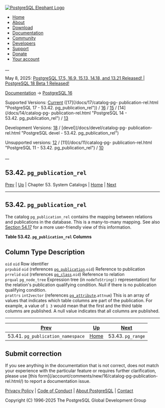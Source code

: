 [ ![PostgreSQL Elephant Logo](/media/img/about/press/elephant.png) ](/)

  * [Home](/ "Home")
  * [About](/about/ "About")
  * [Download](/download/ "Download")
  * [Documentation](/docs/ "Documentation")
  * [Community](/community/ "Community")
  * [Developers](/developer/ "Developers")
  * [Support](/support/ "Support")
  * [Donate](/about/donate/ "Donate")
  * [Your account](/account/ "Your account")

__

May 8, 2025: [ PostgreSQL 17.5, 16.9, 15.13, 14.18, and 13.21 Released! ](/about/news/postgresql-175-169-1513-1418-and-1321-released-3072/) | [ PostgreSQL 18 Beta 1 Released! ](/about/news/postgresql-18-beta-1-released-3070/)

[Documentation](/docs/ "Documentation") -> [PostgreSQL
16](/docs/16/index.html)

Supported Versions: [Current](/docs/current/catalog-pg-publication-rel.html
"PostgreSQL 17 - 53.42. pg_publication_rel") ([17](/docs/17/catalog-pg-
publication-rel.html "PostgreSQL 17 - 53.42. pg_publication_rel")) /
[16](/docs/16/catalog-pg-publication-rel.html "PostgreSQL 16 -
53.42. pg_publication_rel") / [15](/docs/15/catalog-pg-publication-rel.html
"PostgreSQL 15 - 53.42. pg_publication_rel") / [14](/docs/14/catalog-pg-
publication-rel.html "PostgreSQL 14 - 53.42. pg_publication_rel") /
[13](/docs/13/catalog-pg-publication-rel.html "PostgreSQL 13 -
53.42. pg_publication_rel")

Development Versions: [18](/docs/18/catalog-pg-publication-rel.html
"PostgreSQL 18 - 53.42. pg_publication_rel") / [devel](/docs/devel/catalog-pg-
publication-rel.html "PostgreSQL devel - 53.42. pg_publication_rel")

Unsupported versions: [12](/docs/12/catalog-pg-publication-rel.html
"PostgreSQL 12 - 53.42. pg_publication_rel") / [11](/docs/11/catalog-pg-
publication-rel.html "PostgreSQL 11 - 53.42. pg_publication_rel") /
[10](/docs/10/catalog-pg-publication-rel.html "PostgreSQL 10 -
53.42. pg_publication_rel")

__

53.42. `pg_publication_rel`  
---  
[Prev](catalog-pg-publication-namespace.html "53.41. pg_publication_namespace")  | [Up](catalogs.html "Chapter 53. System Catalogs") | Chapter 53. System Catalogs | [Home](index.html "PostgreSQL 16.9 Documentation") |  [Next](catalog-pg-range.html "53.43. pg_range")  
  
* * *

## 53.42. `pg_publication_rel` #

The catalog `pg_publication_rel` contains the mapping between relations and
publications in the database. This is a many-to-many mapping. See also
[Section 54.17](view-pg-publication-tables.html
"54.17. pg_publication_tables") for a more user-friendly view of this
information.

**Table  53.42. `pg_publication_rel` Columns**

Column Type Description  
---  
`oid` `oid` Row identifier  
`prpubid` `oid` (references [`pg_publication`](catalog-pg-publication.html
"53.40. pg_publication").`oid`) Reference to publication  
`prrelid` `oid` (references [`pg_class`](catalog-pg-class.html
"53.11. pg_class").`oid`) Reference to relation  
`prqual` `pg_node_tree` Expression tree (in `nodeToString()` representation)
for the relation's publication qualifying condition. Null if there is no
publication qualifying condition.  
`prattrs` `int2vector` (references [`pg_attribute`](catalog-pg-attribute.html
"53.7. pg_attribute").`attnum`) This is an array of values that indicates
which table columns are part of the publication. For example, a value of `1 3`
would mean that the first and the third table columns are published. A null
value indicates that all columns are published.  
  
  

* * *

[Prev](catalog-pg-publication-namespace.html "53.41. pg_publication_namespace")  | [Up](catalogs.html "Chapter 53. System Catalogs") |  [Next](catalog-pg-range.html "53.43. pg_range")  
---|---|---  
53.41. `pg_publication_namespace`  | [Home](index.html "PostgreSQL 16.9 Documentation") |  53.43. `pg_range`  
  
## Submit correction

If you see anything in the documentation that is not correct, does not match
your experience with the particular feature or requires further clarification,
please use [this form](/account/comments/new/16/catalog-pg-publication-
rel.html/) to report a documentation issue.

[Privacy Policy](/about/privacypolicy) | [Code of Conduct](/about/policies/coc/) | [About PostgreSQL](/about/) | [Contact](/about/contact/)  

Copyright (C) 1996-2025 The PostgreSQL Global Development Group

